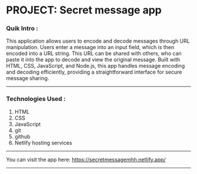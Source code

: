 # PROJECT: Secret message app

### Quik Intro :

This application allows users to encode and decode messages through URL manipulation. Users enter a message into an input field, which is then encoded into a URL string. This URL can be shared with others, who can paste it into the app to decode and view the original message. Built with HTML, CSS, JavaScript, and Node.js, this app handles message encoding and decoding efficiently, providing a straightforward interface for secure message sharing.

---

### Technologies Used :

1. HTML
2. CSS
3. JavaScript
4. git
5. github
6. Netlify hosting services


---

You can visit the app here: https://secretmessagemhh.netlify.app/

---
